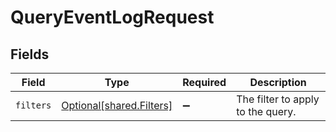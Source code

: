# QueryEventLogRequest


## Fields

| Field                                                          | Type                                                           | Required                                                       | Description                                                    |
| -------------------------------------------------------------- | -------------------------------------------------------------- | -------------------------------------------------------------- | -------------------------------------------------------------- |
| `filters`                                                      | [Optional[shared.Filters]](undefined/models/shared/filters.md) | :heavy_minus_sign:                                             | The filter to apply to the query.                              |